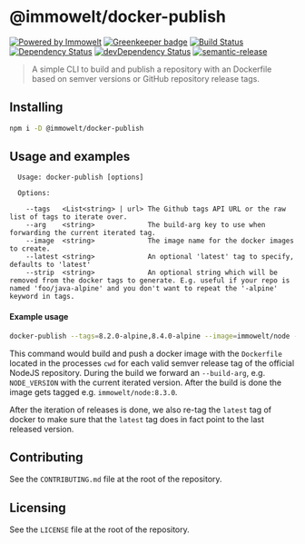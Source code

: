 # @immowelt/docker-publish

[![Powered by Immowelt](https://img.shields.io/badge/powered%20by-immowelt-yellow.svg?colorB=ffb200)](https://stackshare.io/immowelt-group/)
[![Greenkeeper badge](https://badges.greenkeeper.io/ImmoweltGroup/docker-publish.svg)](https://greenkeeper.io/)
[![Build Status](https://travis-ci.org/ImmoweltGroup/docker-publish.svg?branch=master)](https://travis-ci.org/ImmoweltGroup/docker-publish)
[![Dependency Status](https://david-dm.org/ImmoweltGroup/docker-publish.svg)](https://david-dm.org/ImmoweltGroup/docker-publish)
[![devDependency Status](https://david-dm.org/ImmoweltGroup/docker-publish/dev-status.svg)](https://david-dm.org/ImmoweltGroup/docker-publish#info=devDependencies&view=table)
[![semantic-release](https://img.shields.io/badge/%20%20%F0%9F%93%A6%F0%9F%9A%80-semantic--release-e10079.svg)](https://github.com/semantic-release/semantic-release)

> A simple CLI to build and publish a repository with an Dockerfile based on semver versions or GitHub repository release tags.

## Installing
```sh
npm i -D @immowelt/docker-publish
```

## Usage and examples
```
  Usage: docker-publish [options]

  Options:

    --tags   <List<string> | url> The Github tags API URL or the raw list of tags to iterate over.
    --arg    <string>             The build-arg key to use when forwarding the current iterated tag.
    --image  <string>             The image name for the docker images to create.
    --latest <string>             An optional 'latest' tag to specify, defaults to 'latest'
    --strip  <string>             An optional string which will be removed from the docker tags to generate. E.g. useful if your repo is named 'foo/java-alpine' and you don't want to repeat the '-alpine' keyword in tags.
```

#### Example usage
```sh
docker-publish --tags=8.2.0-alpine,8.4.0-alpine --image=immowelt/node --arg=NODE_VERSION --latest
```

This command would build and push a docker image with the `Dockerfile` located in the processes `cwd` for each valid semver release tag of the official NodeJS repository. During the build we forward an `--build-arg`, e.g. `NODE_VERSION` with the current iterated version. After the build is done the image gets tagged e.g. `immowelt/node:8.3.0`.

After the iteration of releases is done, we also re-tag the `latest` tag of docker to make sure that the `latest` tag does in fact point to the last released version.

## Contributing
See the `CONTRIBUTING.md` file at the root of the repository.

## Licensing
See the `LICENSE` file at the root of the repository.
